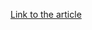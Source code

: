 [Link to the article](https://intezer.com/blog/research/cryptoclippy-evolves-to-pilfer-more-financial-data/)
